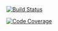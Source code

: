 [![Build Status](https://scrutinizer-ci.com/g/PHPassword/dataprovider/badges/build.png?b=master)](https://scrutinizer-ci.com/g/PHPassword/dataprovider/build-status/master)

[![Code Coverage](https://scrutinizer-ci.com/g/PHPassword/dataprovider/badges/coverage.png?b=master)](https://scrutinizer-ci.com/g/PHPassword/dataprovider/?branch=master)